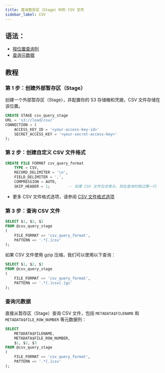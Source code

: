 ```yaml
---
title: 查询暂存区（Stage）中的 CSV 文件
sidebar_label: CSV
---
```


## 语法：

- [按位置查询列](./index.md#query-columns-by-position)
- [查询元数据](./index.md#query-metadata)

## 教程

### 第 1 步：创建外部暂存区（Stage）

创建一个外部暂存区（Stage），并配置你的 S3 存储桶和凭据，CSV 文件存储在该位置。
```sql
CREATE STAGE csv_query_stage 
URL = 's3://load/csv/' 
CONNECTION = (
    ACCESS_KEY_ID = '<your-access-key-id>' 
    SECRET_ACCESS_KEY = '<your-secret-access-key>'
);
```

### 第 2 步：创建自定义 CSV 文件格式

```sql
CREATE FILE FORMAT csv_query_format 
    TYPE = CSV,
    RECORD_DELIMITER = '\n',
    FIELD_DELIMITER = ',',
    COMPRESSION = AUTO,
    SKIP_HEADER = 1;        -- 如果 CSV 文件包含表头，则在查询时跳过第一行
```

- 更多 CSV 文件格式选项，请参阅 [CSV 文件格式选项](/sql/sql-reference/file-format-options#csv-options)

### 第 3 步：查询 CSV 文件

```sql
SELECT $1, $2, $3
FROM @csv_query_stage
(
    FILE_FORMAT => 'csv_query_format',
    PATTERN => '.*[.]csv'
);
```

如果 CSV 文件使用 gzip 压缩，我们可以使用以下查询：

```sql
SELECT $1, $2, $3
FROM @csv_query_stage
(
    FILE_FORMAT => 'csv_query_format',
    PATTERN => '.*[.]csv[.]gz'
);
```
### 查询元数据

直接从暂存区（Stage）查询 CSV 文件，包括 `METADATA$FILENAME` 和 `METADATA$FILE_ROW_NUMBER` 等元数据列：

```sql
SELECT
    METADATA$FILENAME,
    METADATA$FILE_ROW_NUMBER,
    $1, $2, $3
FROM @csv_query_stage
(
    FILE_FORMAT => 'csv_query_format',
    PATTERN => '.*[.]csv'
);
```